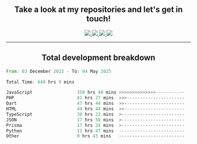 <h2 align="center">
  Take a look at my repositories and let's get in touch!
</h2>
<p align="center">
  <a href="https://www.instagram.com/rayhanarkan?igsh=MXM3dHhmMTZ3ZWVsaA==">
    <img src="https://img.icons8.com/material-outlined/30/689d6a/instagram.png"/>
  </a>
  <a href="https://www.linkedin.com/in/rayhanarkan/">
    <img src="https://img.icons8.com/material-outlined/30/689d6a/linkedin.png"/>
  </a>
  <a href="">
    <img src="https://img.icons8.com/material-outlined/30/689d6a/geography.png"/>
  </a>
  <a href="mailto:rayhanarkan30@gmail.com">
    <img src="https://img.icons8.com/material-outlined/30/689d6a/email.png"/>
  </a>
</p>

---

<h2 align="center">Total development breakdown</h2>

<p align="center">
<!--START_SECTION:waka-->

```rust
From: 03 December 2022 - To: 04 May 2025

Total Time: 649 hrs 9 mins

JavaScript                 350 hrs 40 mins >>>>>>>>>>>>>>-----------   54.02 %
PHP                        81 hrs 27 mins  >>>----------------------   12.55 %
Dart                       47 hrs 44 mins  >>-----------------------   07.35 %
HTML                       44 hrs 44 mins  >>-----------------------   06.89 %
TypeScript                 30 hrs 22 mins  >------------------------   04.68 %
JSON                       17 hrs 58 mins  >------------------------   02.77 %
Prisma                     17 hrs 24 mins  >------------------------   02.68 %
Python                     11 hrs 47 mins  -------------------------   01.82 %
Other                      9 hrs 43 mins   -------------------------   01.50 %
```

<!--END_SECTION:waka-->
</p>
